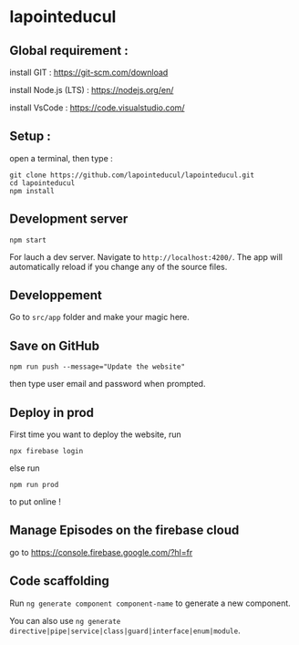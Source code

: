 # lapointeducul

## Global requirement :
install GIT : https://git-scm.com/download

install Node.js (LTS) : https://nodejs.org/en/

install VsCode : https://code.visualstudio.com/

## Setup :
open a terminal, then type :

```
git clone https://github.com/lapointeducul/lapointeducul.git
cd lapointeducul
npm install
```


## Development server
```
npm start
```
For lauch a dev server. Navigate to `http://localhost:4200/`. The app will automatically reload if you change any of the source files.

## Developpement
Go to `src/app` folder and make your magic here.

## Save on GitHub
```
npm run push --message="Update the website" 
```
then type user email and password when prompted.

## Deploy in prod

First time you want to deploy the website, run 

```
npx firebase login
```
else run 
```
npm run prod
```
to put online !

## Manage Episodes on the firebase cloud

go to https://console.firebase.google.com/?hl=fr


## Code scaffolding

Run `ng generate component component-name` to generate a new component. 

You can also use `ng generate directive|pipe|service|class|guard|interface|enum|module`.


